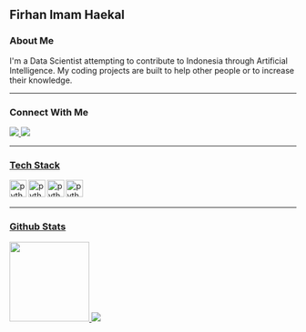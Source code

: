 ## Firhan Imam Haekal

### About Me

I'm a Data Scientist attempting to contribute to Indonesia through Artificial Intelligence. My coding projects are built to help other people or to increase their knowledge.

---

### Connect With Me

<a href="https://www.instagram.com/firhanih">
    <img src="https://img.shields.io/badge/Instagram-E4405F?style=for-the-badge&logo=instagram&logoColor=white">
<a href="https://www.linkedin.com/in/firhanhaekal/">
    <img src="https://img.shields.io/badge/LinkedIn-0077B5?style=for-the-badge&logo=linkedin&logoColor=white">

---

### Tech Stack

<img align="left" alt="python" width="30px" src="https://cdn.jsdelivr.net/gh/devicons/devicon/icons/python/python-original.svg" />
<img align="left" alt="python" width="30px" src="https://cdn.jsdelivr.net/gh/devicons/devicon/icons/jupyter/jupyter-original-wordmark.svg" />
<img align="left" alt="python" width="30px" src="https://cdn.jsdelivr.net/gh/devicons/devicon/icons/linux/linux-original.svg" />
<img align="left" alt="python" width="30px" src="https://cdn.jsdelivr.net/gh/devicons/devicon/icons/java/java-original.svg" />
<br />
<br />

---

### Github Stats
<p align="left">
<a href="https://github.com/FirH">
    <img height="140em", src="https://streak-stats.demolab.com/?user=FirH&theme=dark"/>
    <img heigth="200em", src="https://github-readme-stats.vercel.app/api/top-langs/?username=FirH&theme=dark&layout=compact"/>
</a>
</p>

<!--
**FirH/FirH** is a ✨ _special_ ✨ repository because its `README.md` (this file) appears on your GitHub profile.

Here are some ideas to get you started:

- 🔭 I’m currently working on ...
- 🌱 I’m currently learning ...
- 👯 I’m looking to collaborate on ...
- 🤔 I’m looking for help with ...
- 💬 Ask me about ...
- 📫 How to reach me: ...
- 😄 Pronouns: ...
- ⚡ Fun fact: ...
-->
